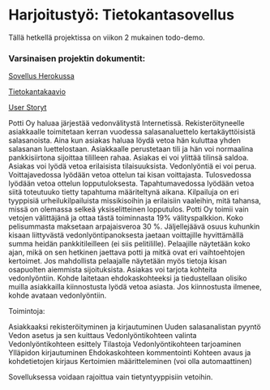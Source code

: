 # Harjoitustyö: Tietokantasovellus

Tällä hetkellä projektissa on viikon 2 mukainen todo-demo.

### Varsinaisen projektin dokumentit:

[Sovellus Herokussa](https://tsoha-vedonlyonti.herokuapp.com/)

[Tietokantakaavio](/documentation/tietokantakaavio.pdf)

[User Storyt](/documentation/userstories.md)

Potti Oy haluaa järjestää vedonvälitystä Internetissä. Rekisteröityneelle asiakkaalle toimitetaan kerran vuodessa salasanaluettelo kertakäyttöisistä salasanoista. Aina kun asiakas haluaa löydä vetoa hän kuluttaa yhden salasanan luettelostaan. Asiakkaalle perustetaan tili ja hän voi normaalina pankkisiirtona sijoittaa tililleen rahaa. Asiakas ei voi ylittää tilinsä saldoa. Asiakas voi lyödä vetoa erilaisista tilaisuuksista. Vedonlyöntiä ei voi perua. Voittajavedossa lyödään vetoa ottelun tai kisan voittajasta. Tulosvedossa lyödään vetoa ottelun lopputuloksesta. Tapahtumavedossa lyödään vetoa siitä toteutuuko tietty tapahtuma määriteltynä aikana. Kilpailuja on eri tyyppisiä urheilukilpailuista missikisoihin ja erilaisiin vaaleihin, mitä tahansa, missä on olemassa selkeä yksiselitteinen lopputulos. Potti Oy toimii vain vetojen välittäjänä ja ottaa tästä toiminnasta 19% välityspalkkion. Koko pelisummasta maksetaan arpajaisveroa 30 %. Jäljellejäävä osuus kuhunkin kisaan liittyvästä vedonlyöntipanoksesta jaetaan voittajille hyvittämällä summa heidän pankkitileilleen (ei siis pelitilille). Pelaajille näytetään koko ajan, mikä on sen hetkinen jaettava potti ja mitkä ovat eri vaihtoehtojen kertoimet. Jos mahdollista pelaajalle näytetään myös tietoja kisan osapuolten aiemmista sijoituksista. Asiakas voi tarjota kohteita vedonlyöntiin. Kohde laitetaan ehdokaskohteeksi ja tiedustellaan olisiko muilla asiakkailla kiinnostusta lyödä vetoa asiasta. Jos kiinnostusta ilmenee, kohde avataan vedonlyöntiin.

Toimintoja:

Asiakkaaksi rekisteröityminen ja kirjautuminen
Uuden salasanalistan pyyntö
Vedon asetus ja sen kuittaus
Vedonlyöntikohteen valinta
Vedonlyöntikohteen esittely
Tilastoja
Vedonlyöntikohteen tarjoaminen
Ylläpidon kirjautuminen
Ehdokaskohteen kommentointi
Kohteen avaus ja kohdetietojen kirjaus
Kertoimien määritteleminen (voi olla automaattinen)

Sovelluksessa voidaan rajoittua vain tietyntyyppisiin vetoihin.
